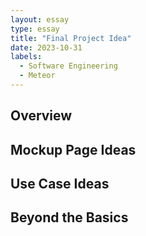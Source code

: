 ```yaml
---
layout: essay
type: essay
title: "Final Project Idea"
date: 2023-10-31
labels:
  - Software Engineering
  - Meteor
---
```

## Overview

## Mockup Page Ideas

## Use Case Ideas

## Beyond the Basics



